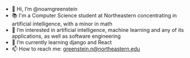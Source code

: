 - 👋 Hi, I’m @noamgreenstein
- 📚 I'm a Computer Science student at Northeastern concentrating in artificial intelligence, with a minor in math
- 👀 I’m interested in artificial intelligence, machine learning and any of its applications, as well as software engineering
- 🌱 I’m currently learning django and React
- 📫 How to reach me: greenstein.n@northeastern.edu


